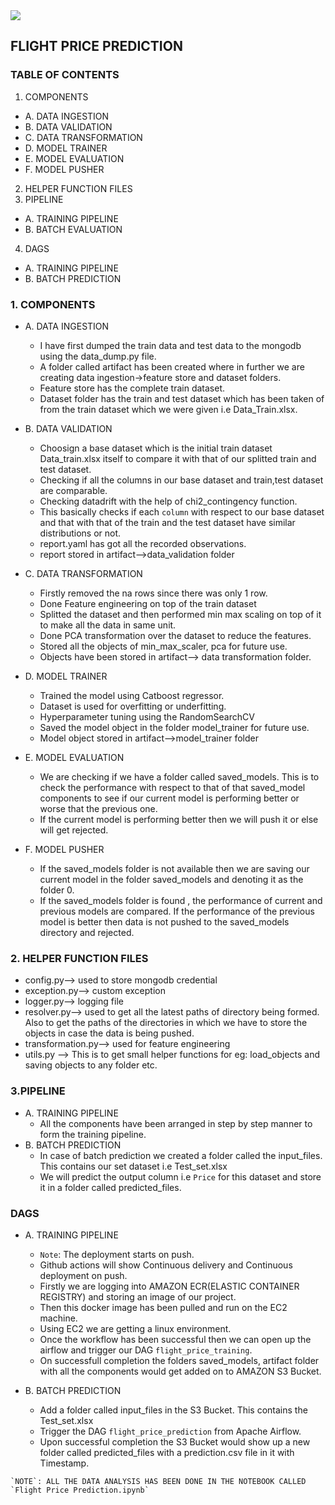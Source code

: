 <img src="https://www.amexglobalbusinesstravel.com/content/uploads/2017/11/Night-Landing-iStock-539327295.jpg">


## FLIGHT PRICE PREDICTION

### TABLE OF CONTENTS
1. COMPONENTS
 - A. DATA INGESTION
 - B. DATA VALIDATION
 - C. DATA TRANSFORMATION
 - D. MODEL TRAINER
 - E. MODEL EVALUATION
 - F. MODEL PUSHER
2. HELPER FUNCTION FILES
3. PIPELINE
 - A. TRAINING PIPELINE
 - B. BATCH EVALUATION
4. DAGS
 - A. TRAINING PIPELINE
 - B. BATCH PREDICTION


### 1. COMPONENTS
 - A. DATA INGESTION
   - I have first dumped the train data and test data to the mongodb using the data_dump.py file. 
   - A folder called artifact has been created where in further we are creating data ingestion->feature store and dataset folders.
   - Feature store has the complete train dataset.
   - Dataset folder has the train and test dataset which has been taken of from the train dataset which we were given i.e Data_Train.xlsx.

 - B. DATA VALIDATION
   - Choosign a base dataset which is the initial train dataset Data_train.xlsx itself to compare it with that of our splitted train and test dataset.
   - Checking if all the columns in our base dataset and train,test dataset are comparable.
   - Checking datadrift with the help of chi2_contingency function.
   - This basically checks if each `column` with respect to our base dataset and that with that of the train and the test dataset have similar distributions or not. 
   - report.yaml has got all the recorded observations.
   - report stored in artifact-->data_validation folder

 - C. DATA TRANSFORMATION
   - Firstly removed the na rows since there was only 1 row.
   - Done Feature engineering on top of the train dataset
   - Splitted the dataset and then performed min max scaling on top of it to make all the data in same unit.
   - Done PCA transformation over the dataset to reduce the features.
   - Stored all the objects of min_max_scaler, pca for future use.
   - Objects have been stored in artifact--> data transformation folder.

 - D. MODEL TRAINER
   - Trained the model using Catboost regressor.
   - Dataset is used for overfitting or underfitting.
   - Hyperparameter tuning using the RandomSearchCV
   - Saved the model object in the folder model_trainer for future use.
   - Model object stored in artifact-->model_trainer folder

 - E. MODEL EVALUATION
   - We are checking if we have a folder called saved_models. This is to check the performance with respect to 
   that of that saved_model components to see if our current model is performing better or worse that the previous one.
   - If the current model is performing better then we will push it or else will get rejected.
   

 - F. MODEL PUSHER
   - If the saved_models folder is not available then we are saving our current model in the folder saved_models and denoting
   it as the folder 0.
   - If the saved_models folder is found , the performance of current and previous models are compared. If the performance of the 
   previous model is better then data is not pushed to the saved_models directory and rejected.


### 2. HELPER FUNCTION FILES
   - config.py--> used to store mongodb credential
   - exception.py--> custom exception
   - logger.py--> logging file
   - resolver.py--> used to get all the latest paths of directory being formed. Also to get the paths of the directories in which
   we have to store the objects in case the data is being pushed.
   - transformation.py--> used for feature engineering
   - utils.py --> This is to get small helper functions for eg: load_objects and saving objects to any folder etc.

### 3.PIPELINE
  - A. TRAINING PIPELINE
    - All the components have been arranged in step by step manner to form the training pipeline.
  - B. BATCH PREDICTION
    - In case of batch prediction we created a folder called the input_files. This contains our set dataset i.e Test_set.xlsx
    - We will predict the output column i.e `Price` for this dataset and store it in a folder called predicted_files.

### DAGS
   - A. TRAINING PIPELINE
     - `Note`: The deployment starts on push.
     - Github actions will show Continuous delivery and Continuous deployment on push.
     - Firstly we are logging into AMAZON ECR(ELASTIC CONTAINER REGISTRY) and storing an image of our project. 
     - Then this docker image has been pulled and run on the EC2 machine.
     - Using EC2 we are getting a linux environment.
     - Once the workflow has been successful then we can open up the airflow and trigger our DAG `flight_price_training`.
     - On successfull completion the folders saved_models, artifact folder with all the components would get added on to 
     AMAZON S3 Bucket.

   - B. BATCH PREDICTION
     - Add a folder called input_files in the S3 Bucket. This contains the Test_set.xlsx
     - Trigger the DAG `flight_price_prediction` from Apache Airflow.
     - Upon successful completion the S3 Bucket would show up a new folder called predicted_files with a prediction.csv file in it
    with Timestamp.

    `NOTE`: ALL THE DATA ANALYSIS HAS BEEN DONE IN THE NOTEBOOK CALLED `Flight Price Prediction.ipynb`

